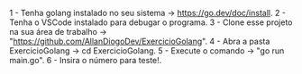 1 - Tenha golang instalado no seu sistema -> https://go.dev/doc/install.
2 - Tenha o VSCode instalado para debugar o programa.
3 - Clone esse projeto na sua área de trabalho -> "https://github.com/AllanDiogoDev/ExercicioGolang".
4 - Abra a pasta ExercicioGolang -> cd ExercicioGolang.
5 - Execute o comando -> "go run main.go".
6 - Insira o número para teste!.
